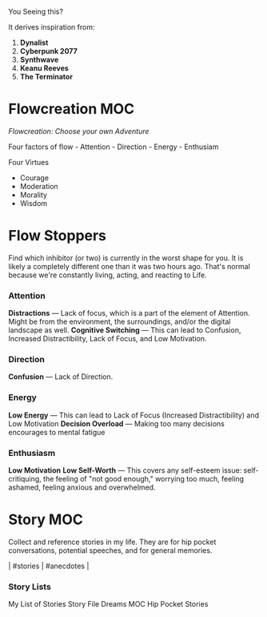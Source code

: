 You Seeing this?

It derives inspiration from:
1. **Dynalist**
2. **Cyberpunk 2077**
3. **Synthwave**
4. **Keanu Reeves**
5. **The Terminator**

# Flowcreation MOC
*Flowcreation: Choose your own Adventure*

Four factors of flow
	- Attention
	- Direction
	- Energy
	- Enthusiam

Four Virtues
 - Courage
 - Moderation
 - Morality
 - Wisdom

# Flow Stoppers
Find which inhibitor (or two) is currently in the worst shape for you. It is likely a completely different one than it was two hours ago. That's normal because we're constantly living, acting, and reacting to Life.

### Attention
**Distractions** — Lack of focus, which is a part of the element of Attention. Might be from the environment, the surroundings, and/or the digital landscape as well.
**Cognitive Switching** — This can lead to Confusion, Increased Distractibility, Lack of Focus, and Low Motivation. 

### Direction
**Confusion** — Lack of Direction.

### Energy
**Low Energy** — This can lead to Lack of Focus (Increased Distractibility) and Low Motivation
**Decision Overload** — Making too many decisions encourages to mental fatigue

### Enthusiasm
**Low Motivation**
**Low Self-Worth** — This covers any self-esteem issue: self-critiquing, the feeling of "not good enough," worrying too much, feeling ashamed, feeling anxious and overwhelmed.

# Story MOC
Collect and reference stories in my life. They are for hip pocket conversations, potential speeches, and for general memories.

| #stories | #anecdotes |

### Story Lists
My List of Stories
Story File
Dreams MOC
Hip Pocket Stories 

